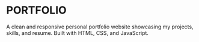 # PORTFOLIO
A clean and responsive personal portfolio website showcasing my projects, skills, and resume. Built with HTML, CSS, and JavaScript.
